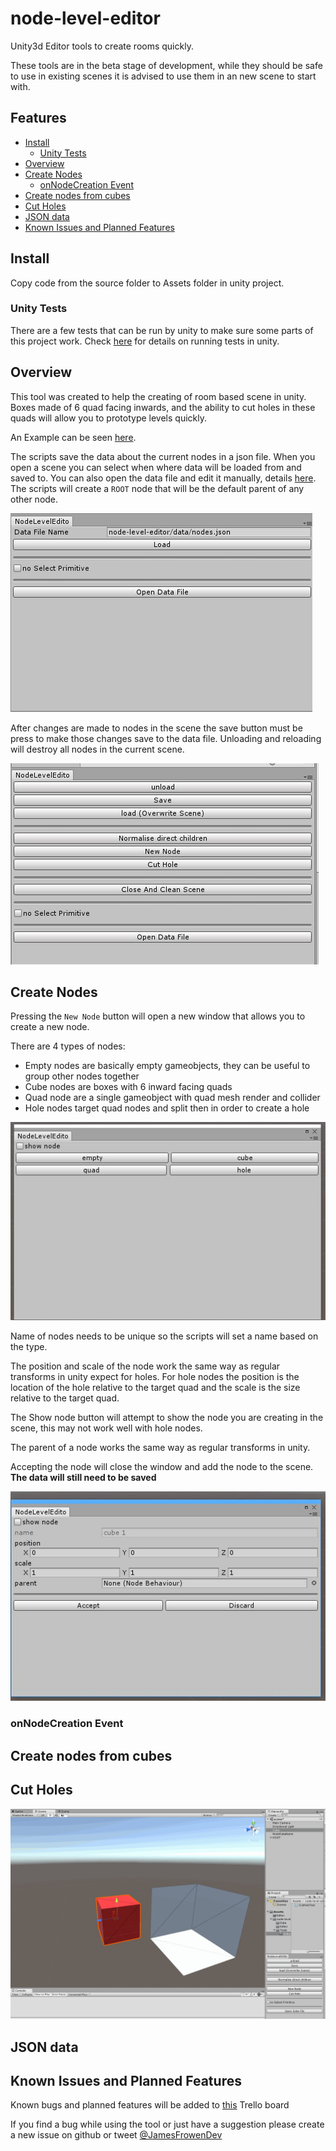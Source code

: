 # node-level-editor

Unity3d Editor tools to create rooms quickly. 

These tools are in the beta stage of development, while they should be safe to use in existing scenes it is advised to use them in an new scene to start with.

## Features

* [Install](#install)
    * [Unity Tests](#test)
* [Overview](#overview)
* [Create Nodes](#create)
    * [onNodeCreation Event](#create_event)
* [Create nodes from cubes](#create_cubes)
* [Cut Holes](#holes)
* [JSON data](#json_data)
* [Known Issues and Planned Features](#known_issues)

## Install <a name="install"></a>

Copy code from the source folder to Assets folder in unity project.

### Unity Tests <a name="test"></a>

There are a few tests that can be run by unity to make sure some parts of this project work. Check [here](https://docs.unity3d.com/Manual/testing-editortestsrunner.html) for details on running tests in unity.

## Overview <a name="overview"></a>

This tool was created to help the creating of room based scene in unity. Boxes made of 6 quad facing inwards, and the ability to cut holes in these quads will allow you to prototype levels quickly. 

An Example can be seen [here](https://pbs.twimg.com/media/DTZ3_ZjXkAAwMoZ.jpg).

The scripts save the data about the current nodes in a json file. When you open a scene you can select when where data will be loaded from and saved to. You can also open the data file and edit it manually, details [here](#json_data). The scripts will create a `ROOT` node that will be the default parent of any other node. 

![node level editor window](./docs/node-level-editor-window.jpg)

After changes are made to nodes in the scene the save button must be press to make those changes save to the data file. Unloading and reloading will destroy all nodes in the current scene.

![node level editor window](./docs/node-level-editor-window-loaded.jpg)

## Create Nodes <a name="create"></a>

Pressing the `New Node` button will open a new window that allows you to create a new node.

There are 4 types of nodes:
* Empty nodes are basically empty gameobjects, they can be useful to group other nodes together
* Cube nodes are boxes with 6 inward facing quads
* Quad node are a single gameobject with quad mesh render and collider
* Hole nodes target quad nodes and split then in order to create a hole

![node create window](./docs/node-create-window-types.jpg)

Name of nodes needs to be unique so the scripts will set a name based on the type.

The position and scale of the node work the same way as regular transforms in unity expect for holes. For hole nodes the position is the location of the hole relative to the target quad and the scale is the size relative to the target quad.

The Show node button will attempt to show the node you are creating in the scene, this may not work well with hole nodes.

The parent of a node works the same way as regular transforms in unity.

Accepting the node will close the window and add the node to the scene. **The data will still need to be saved**

![node create window](./docs/node-create-window.jpg)

### onNodeCreation Event <a name="create_event"></a>

## Create nodes from cubes <a name="create_cubes"></a>

## Cut Holes <a name="holes"></a>

![cutting holes with cube](./docs/cutting-holes.gif)

## JSON data <a name="json_data"></a>


## Known Issues and Planned Features <a name="known_issues"></a>

Known bugs and planned features will be added to [this](https://trello.com/b/juzrW6Ba/node-level-editor) Trello board

If you find a bug while using the tool or just have a suggestion please create a new issue on github or tweet [@JamesFrowenDev](https://twitter.com/JamesFrowenDev) 

